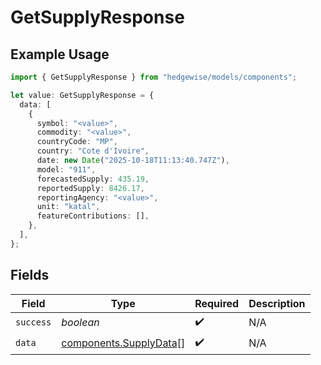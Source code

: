 # GetSupplyResponse

## Example Usage

```typescript
import { GetSupplyResponse } from "hedgewise/models/components";

let value: GetSupplyResponse = {
  data: [
    {
      symbol: "<value>",
      commodity: "<value>",
      countryCode: "MP",
      country: "Cote d'Ivoire",
      date: new Date("2025-10-18T11:13:40.747Z"),
      model: "911",
      forecastedSupply: 435.19,
      reportedSupply: 8426.17,
      reportingAgency: "<value>",
      unit: "katal",
      featureContributions: [],
    },
  ],
};
```

## Fields

| Field                                                            | Type                                                             | Required                                                         | Description                                                      |
| ---------------------------------------------------------------- | ---------------------------------------------------------------- | ---------------------------------------------------------------- | ---------------------------------------------------------------- |
| `success`                                                        | *boolean*                                                        | :heavy_check_mark:                                               | N/A                                                              |
| `data`                                                           | [components.SupplyData](../../models/components/supplydata.md)[] | :heavy_check_mark:                                               | N/A                                                              |